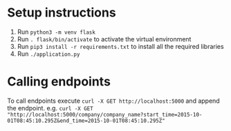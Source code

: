 Setup instructions
==================
1. Run `python3 -m venv flask`
2. Run `. flask/bin/activate` to activate the virtual environment
3. Run `pip3 install -r requirements.txt` to install all the required libraries
4. Run `./application.py`

Calling endpoints
==================
To call endpoints execute `curl -X GET http://localhost:5000` and append the endpoint.
e.g. `curl -X GET "http://localhost:5000/company/company_name?start_time=2015-10-01T08:45:10.295Z&end_time=2015-10-01T08:45:10.295Z"`
